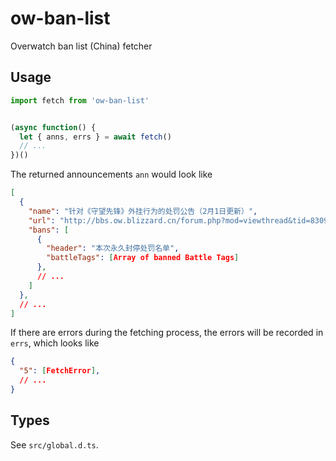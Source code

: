 # ow-ban-list

Overwatch ban list (China) fetcher

## Usage

```Typescript
import fetch from 'ow-ban-list'


(async function() {
  let { anns, errs } = await fetch()
  // ...
})()
```

The returned announcements `ann` would look like

```JSON
[
  {
    "name": "针对《守望先锋》外挂行为的处罚公告（2月1日更新）",
    "url": "http://bbs.ow.blizzard.cn/forum.php?mod=viewthread&tid=830941",
    "bans": [
      {
        "header": "本次永久封停处罚名单",
        "battleTags": [Array of banned Battle Tags]
      },
      // ...
    ]
  },
  // ...
]
```

If there are errors during the fetching process, the errors will be recorded in `errs`, which looks like

```JSON
{
  "5": [FetchError],
  // ...
}
```

## Types

See `src/global.d.ts`.